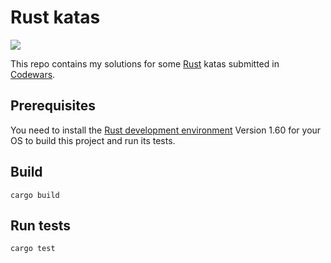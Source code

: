 # Rust katas
![](https://www.codewars.com/users/besterboris/badges/micro)

This repo contains my solutions for some [Rust](https://www.rust-lang.org/) katas submitted in [Codewars](https://www.codewars.com).

## Prerequisites

You need to install the [Rust development environment](https://www.rust-lang.org/learn/get-started) Version 1.60
for your OS to build this project and run its tests.

## Build

```shell
cargo build
```

## Run tests

```shell
cargo test
```
